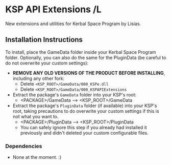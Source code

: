 # KSP API Extensions /L

New extensions and utilities for Kerbal Space Program by Lisias.


## Installation Instructions

To install, place the GameData folder inside your Kerbal Space Program folder. Optionally, you can also do the same for the PluginData (be careful to do not overwrite your custom settings):

* **REMOVE ANY OLD VERSIONS OF THE PRODUCT BEFORE INSTALLING**, including any other fork:
	+ Delete `<KSP_ROOT>/GameData/000_KSPe.dll`
	+ Delete `<KSP_ROOT>/GameData/000_KSPAPIExtensions`
* Extract the package's `GameData` folder into your KSP's root:
	+ \<PACKAGE>/GameData --> \<KSP_ROOT>/GameData
* Extract the package's `PluginData` folder (if available) into your KSP's root, taking precautions to do overwrite your custom settings if this is not what you want to.
	+ \<PACKAGE>/PluginData --> \<KSP_ROOT>/PluginData
	+ You can safely ignore this step if you already had installed it previously and didn't deleted your custom configurable files.


### Dependencies

* None at the moment. :)

